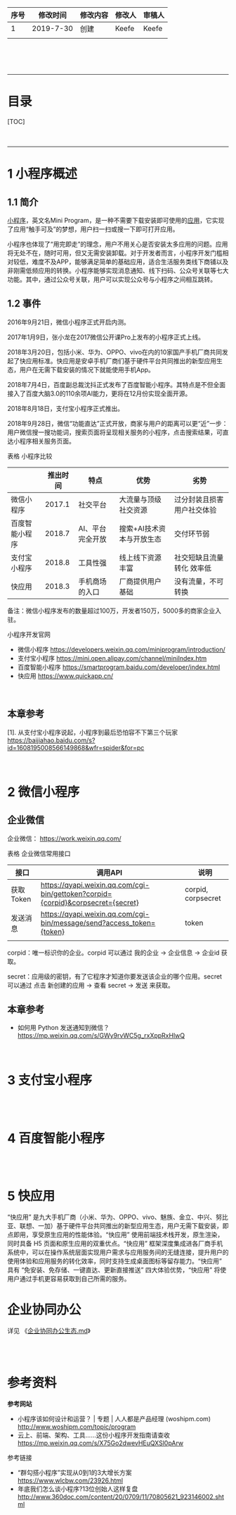 | 序号  | 修改时间      | 修改内容 | 修改人   | 审稿人   |
| --- | --------- | ---- | ----- | ----- |
| 1   | 2019-7-30 | 创建   | Keefe | Keefe |
|     |           |      |       |       |

<br><br><br>

---

# 目录

[TOC]
<br><br><br>

---

# 1  小程序概述

## 1.1   简介

[小程序](https://baike.baidu.com/item/小程序)，英文名Mini Program，是一种不需要下载安装即可使用的[应用](https://baike.baidu.com/item/应用)，它实现了应用“触手可及”的梦想，用户扫一扫或搜一下即可打开应用。

小程序也体现了“用完即走”的理念，用户不用关心是否安装太多应用的问题。应用将无处不在，随时可用，但又无需安装卸载。对于开发者而言，小程序开发门槛相对较低，难度不及APP，能够满足简单的基础应用，适合生活服务类线下商铺以及非刚需低频应用的转换。小程序能够实现消息通知、线下扫码、公众号关联等七大功能。其中，通过公众号关联，用户可以实现公众号与小程序之间相互跳转。

## 1.2   事件

2016年9月21日，微信小程序正式开启内测。

2017年1月9日，张小龙在2017微信公开课Pro上发布的小程序正式上线。

2018年3月20日，包括小米、华为、OPPO、vivo在内的10家国产手机厂商共同发起了快应用标准。快应用是安卓手机厂商们基于硬件平台共同推出的新型应用生态，用户在无需下载安装的情况下就能使用手机App。

2018年7月4日，百度副总裁沈抖正式发布了百度智能小程序。其特点是不但全面接入了百度大脑3.0的110余项AI能力，更将在12月份实现全面开源。

2018年8月18日，支付宝小程序正式推出。

2018年9月28日，微信“功能直达”正式开放，商家与用户的距离可以更“近”一步：用户微信搜一搜功能词，搜索页面将呈现相关服务的小程序，点击搜索结果，可直达小程序相关服务页面。

表格 小程序比较

|         | 推出时间   | 特点        | 优势             | 劣势             |
| ------- | ------ | --------- | -------------- | -------------- |
| 微信小程序   | 2017.1 | 社交平台      | 大流量与顶级社交资源     | 过分封装且损害用户社交体验  |
| 百度智能小程序 | 2018.7 | AI、平台完全开放 | 搜索+AI技术资本与开放生态 | 交付环节弱          |
| 支付宝小程序  | 2018.8 | 工具性强      | 线上线下资源丰富       | 社交短缺且流量转化  效率低 |
| 快应用     | 2018.3 | 手机商场的入口   | 厂商提供用户基础       | 没有流量，不可转换      |

备注：微信小程序发布的数量超过100万，开发者150万，5000多的商家企业入驻。

小程序开发官网

* 微信小程序 https://developers.weixin.qq.com/miniprogram/introduction/
* 支付宝小程序 https://mini.open.alipay.com/channel/miniIndex.htm
* 百度智能小程序 https://smartprogram.baidu.com/developer/index.html
* 快应用 https://www.quickapp.cn/

<br>

## 本章参考

[1].   从支付宝小程序说起，小程序到最后恐怕容不下第三个玩家 https://baijiahao.baidu.com/s?id=1608195008566149868&wfr=spider&for=pc

<br>

# 2  微信小程序

## 企业微信

企业微信： https://work.weixin.qq.com/

表格 企业微信常用接口

| 接口       | 调用API                                                      | 说明                |
| ---------- | ------------------------------------------------------------ | ------------------- |
| 获取 Token | https://qyapi.weixin.qq.com/cgi-bin/gettoken?corpid={corpid}&corpsecret={secret} | corpid,  corpsecret |
| 发送消息   | https://qyapi.weixin.qq.com/cgi-bin/message/send?access_token={token} | token               |
|            |                                                              |                     |

corpid：唯一标识你的企业。corpid 可以通过 我的企业 → 企业信息 → 企业id 获取。

secret：应用级的密钥，有了它程序才知道你要发送该企业的哪个应用。secret 可以通过 点击 新创建的应用 → 查看 secret → 发送 来获取。



## 本章参考

* 如何用 Python 发送通知到微信？  https://mp.weixin.qq.com/s/GWy9rvWC5g_rxXppRxHlwQ

<br>

# 3   支付宝小程序

<br><br>

# 4 百度智能小程序

<br><br>

# 5  快应用

“快应用” 是九大手机厂商（小米、华为、OPPO、vivo、魅族、金立、中兴、努比亚、联想、一加）基于硬件平台共同推出的新型应用生态，用户无需下载安装，即点即用，享受原生应用的性能体验。“快应用” 使用前端技术栈开发，原生渲染，同时具备 H5 页面和原生应用的双重优点。“快应用” 框架深度集成进各厂商手机系统中，可以在操作系统层面实现用户需求与应用服务间的无缝连接，提升用户的使用体验和应用服务的转化效率，同时支持生成桌面图标等留存能力。“快应用” 具有 “免安装、免存储、一键直达、更新直接推送” 四大体验优势，“快应用” 将使用户通过手机更容易获取到自己所需的服务。

# 企业协同办公

详见 《[企业协同办公生态.md](./企业协同办公生态.md)》

<br><br>

# 参考资料

**参考网站**

* 小程序该如何设计和运营？ | 专题 | 人人都是产品经理 (woshipm.com)   http://www.woshipm.com/topic/program
* 云上、前端、架构、工具……这份小程序开发指南请查收  https://mp.weixin.qq.com/s/X75Go2dwevHEuQXSl0pArw

参考链接

*  “群勾搭小程序”实现从0到1的3大增长方案  https://www.wlcbw.com/23926.html
* 年底我们怎么谈小程序?13位创始人这样复盘  http://www.360doc.com/content/20/0709/11/70805621_923146002.shtml